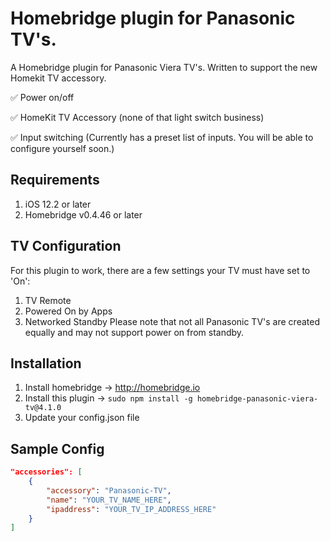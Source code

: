 # Homebridge plugin for Panasonic TV's.
A Homebridge plugin for Panasonic Viera TV's. Written to support the new Homekit TV accessory.

✅ Power on/off

✅ HomeKit TV Accessory (none of that light switch business)

✅ Input switching (Currently has a preset list of inputs. You will be able to configure yourself soon.)

## Requirements
  1. iOS 12.2 or later
  2. Homebridge v0.4.46 or later
  
## TV Configuration
For this plugin to work, there are a few settings your TV must have set to 'On':
  1. TV Remote
  2. Powered On by Apps
  3. Networked Standby
Please note that not all Panasonic TV's are created equally and may not support power on from standby.
  
## Installation
  1. Install homebridge -> http://homebridge.io
  2. Install this plugin -> `sudo npm install -g homebridge-panasonic-viera-tv@4.1.0`
  3. Update your config.json file

## Sample Config
  ``` JSON
  "accessories": [
      {
          "accessory": "Panasonic-TV",
          "name": "YOUR_TV_NAME_HERE",
          "ipaddress": "YOUR_TV_IP_ADDRESS_HERE"
      }
  ]
  ```
